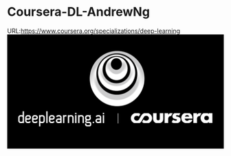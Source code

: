 # Coursera-DL-AndrewNg
URL:https://www.coursera.org/specializations/deep-learning
![image](https://github.com/Kiiiiii123/Coursera-DL-AndrewNg/blob/master/imgs/deeplearning.png)
